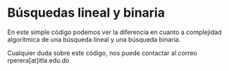# Búsquedas lineal y binaria

En este simple código podemos ver la diferencia en cuanto a complejidad algorítmica de una búsqueda lineal y una búsqueda binaria.

Cualquier duda sobre este código, nos puede contactar al correo rperera[at]itla.edu.do
